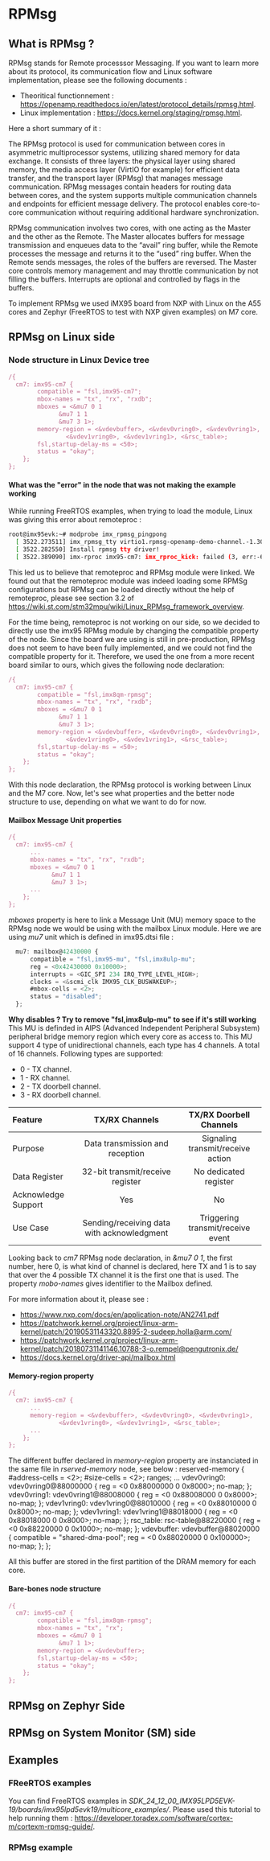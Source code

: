 # RPMsg
## What is RPMsg ? 

RPMsg stands for Remote processsor Messaging. If you want to learn more about its protocol, its communication flow and Linux software implementation, please see the following documents : 
- Theoritical functionnement : https://openamp.readthedocs.io/en/latest/protocol_details/rpmsg.html.
- Linux implementation : https://docs.kernel.org/staging/rpmsg.html.

Here a short summary of it : 

The RPMsg protocol is used for communication between cores in asymmetric multiprocessor systems, utilizing shared memory for data exchange. It consists of three layers: the physical layer using shared memory, the media access layer (VirtIO for example) for efficient data transfer, and the transport layer (RPMsg) that manages message communication. RPMsg messages contain headers for routing data between cores, and the system supports multiple communication channels and endpoints for efficient message delivery. The protocol enables core-to-core communication without requiring additional hardware synchronization.

RPMsg communication involves two cores, with one acting as the Master and the other as the Remote. The Master allocates buffers for message transmission and enqueues data to the “avail” ring buffer, while the Remote processes the message and returns it to the “used” ring buffer. When the Remote sends messages, the roles of the buffers are reversed. The Master core controls memory management and may throttle communication by not filling the buffers. Interrupts are optional and controlled by flags in the buffers.

To implement RPMsg we used iMX95 board from NXP with Linux on the A55 cores and Zephyr (FreeRTOS to test with NXP given examples) on M7 core. 

## RPMsg on Linux side

### Node structure in Linux Device tree

```js
/{
  cm7: imx95-cm7 {
        compatible = "fsl,imx95-cm7";
        mbox-names = "tx", "rx", "rxdb";
        mboxes = <&mu7 0 1
              &mu7 1 1
              &mu7 3 1>;
        memory-region = <&vdevbuffer>, <&vdev0vring0>, <&vdev0vring1>,
                <&vdev1vring0>, <&vdev1vring1>, <&rsc_table>;
        fsl,startup-delay-ms = <50>;
        status = "okay";
    };
};
```

#### What was the "error" in the node that was not making the example working 

While running FreeRTOS examples, when trying to load the module, Linux was giving this error about remoteproc : 

```bash
root@imx95evk:~# modprobe imx_rpmsg_pingpong
  [ 3522.273511] imx_rpmsg_tty virtio1.rpmsg-openamp-demo-channel.-1.30: new channel: 0x400 -> 0x1e!
  [ 3522.282550] Install rpmsg tty driver!
  [ 3522.389090] imx-rproc imx95-cm7: imx_rproc_kick: failed (3, err:-62)
```
This led us to believe that remoteproc and RPMsg module were linked. We found out that the remoteproc module was indeed loading some RPMSg configurations but RPMsg can be loaded directly without the help of remoteproc, please see section 3.2 of https://wiki.st.com/stm32mpu/wiki/Linux_RPMsg_framework_overview. 

For the time being, remoteproc is not working on our side, so we decided to directly use the imx95 RPMsg module by changing the compatible property of the node. Since the board we are using is still in pre-production, RPMsg does not seem to have been fully implemented, and we could not find the compatible property for it. Therefore, we used the one from a more recent board similar to ours, which gives the following node declaration:

```js
/{
  cm7: imx95-cm7 {
        compatible = "fsl,imx8qm-rpmsg";
        mbox-names = "tx", "rx", "rxdb";
        mboxes = <&mu7 0 1
              &mu7 1 1
              &mu7 3 1>;
        memory-region = <&vdevbuffer>, <&vdev0vring0>, <&vdev0vring1>,
                <&vdev1vring0>, <&vdev1vring1>, <&rsc_table>;
        fsl,startup-delay-ms = <50>;
        status = "okay";
    };
};
```
With this node declaration, the RPMsg protocol is working between Linux and the M7 core. Now, let's see what properties and the better node structure to use, depending on what we want to do for now.

#### Mailbox Message Unit properties
```js
/{
  cm7: imx95-cm7 {
      ...
      mbox-names = "tx", "rx", "rxdb";
      mboxes = <&mu7 0 1
            &mu7 1 1
            &mu7 3 1>;
      ...
    };
};
```
*mboxes* property is here to link a Message Unit (MU) memory space to the RPMsg node we would be using with the mailbox Linux module. Here we are using *mu7* unit which is defined in imx95.dtsi file : 
```js
  mu7: mailbox@42430000 {
      compatible = "fsl,imx95-mu", "fsl,imx8ulp-mu";
      reg = <0x42430000 0x10000>;
      interrupts = <GIC_SPI 234 IRQ_TYPE_LEVEL_HIGH>;
      clocks = <&scmi_clk IMX95_CLK_BUSWAKEUP>;
      #mbox-cells = <2>;
      status = "disabled";
  };
```
**Why disables ? Try to remove "fsl,imx8ulp-mu" to see if it's still working**
This MU is definded in AIPS (Advanced Independent Peripheral Subsystem) peripheral bridge memory region which every core as access to. 
This MU support 4 type of unidirectional channels, each type has 4 channels. A total of 16 channels. Following types are supported:
- 0 - TX channel.
- 1 - RX channel.
- 2 - TX doorbell channel.
- 3 - RX doorbell channel.

| Feature | TX/RX Channels | TX/RX Doorbell Channels |
| :----  | :----: | :----:  |
| Purpose | Data transmission and reception | Signaling transmit/receive action |
| Data Register	 |32-bit transmit/receive register | No dedicated register |
| Acknowledge Support |Yes | No |		
| Use Case |Sending/receiving data with acknowledgment | Triggering transmit/receive event |			

Looking back to *cm7* RPMsg node declaration, in *&mu7 0 1*, the first number, here 0, is what kind of channel is declared, here TX and 1 is to say that over the 4 possible TX channel it is the first one that is used. The property *mobo-names* gives identifier to the Mailbox defined. 

For more information about it, please see : 
- https://www.nxp.com/docs/en/application-note/AN2741.pdf
- https://patchwork.kernel.org/project/linux-arm-kernel/patch/20190531143320.8895-2-sudeep.holla@arm.com/
- https://patchwork.kernel.org/project/linux-arm-kernel/patch/20180731141146.10788-3-o.rempel@pengutronix.de/
- https://docs.kernel.org/driver-api/mailbox.html

#### Memory-region property
```js
/{
  cm7: imx95-cm7 {
      ...
      memory-region = <&vdevbuffer>, <&vdev0vring0>, <&vdev0vring1>,
              <&vdev1vring0>, <&vdev1vring1>, <&rsc_table>;
      ...
    };
};
```
The different buffer declared in *memory-region* property are instanciated in the same file in *rserved-memory* node, see below : 
reserved-memory {
		#address-cells = <2>;
		#size-cells = <2>;
		ranges;
    ...
		vdev0vring0: vdev0vring0@88000000 {
			reg = <0 0x88000000 0 0x8000>;
			no-map;
		};
		vdev0vring1: vdev0vring1@88008000 {
			reg = <0 0x88008000 0 0x8000>;
			no-map;
		};
		vdev1vring0: vdev1vring0@88010000 {
			reg = <0 0x88010000 0 0x8000>;
			no-map;
		};
		vdev1vring1: vdev1vring1@88018000 {
			reg = <0 0x88018000 0 0x8000>;
			no-map;
		};
		rsc_table: rsc-table@88220000 {
			reg = <0 0x88220000 0 0x1000>;
			no-map;
		};
		vdevbuffer: vdevbuffer@88020000 {
			compatible = "shared-dma-pool";
			reg = <0 0x88020000 0 0x100000>;
			no-map;
		};
	};

All this buffer are stored in the first partition of the DRAM memory for each core. 

#### Bare-bones node structure
```js
/{
  cm7: imx95-cm7 {
        compatible = "fsl,imx8qm-rpmsg";
        mbox-names = "tx", "rx";
        mboxes = <&mu7 0 1
              &mu7 1 1>;
        memory-region = <&vdevbuffer>;
        fsl,startup-delay-ms = <50>;
        status = "okay";
    };
};
```
## RPMsg on Zephyr Side

## RPMsg on System Monitor (SM) side

## Examples

### FReeRTOS examples

You can find FreeRTOS examples in *SDK_24_12_00_IMX95LPD5EVK-19/boards/imx95lpd5evk19/multicore_examples/*.
Please used this tutorial to help running them : https://developer.toradex.com/software/cortex-m/cortexm-rpmsg-guide/.

### RPMsg example
